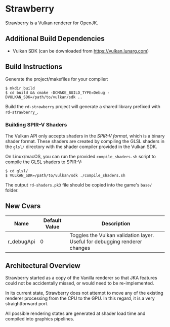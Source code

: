 # Strawberry
Strawberry is a Vulkan renderer for OpenJK.

## Additional Build Dependencies
* Vulkan SDK (can be downloaded from https://vulkan.lunarg.com)

## Build Instructions
Generate the project/makefiles for your compiler:

```
$ mkdir build
$ cd build && cmake -DCMAKE_BUILD_TYPE=Debug -DVULKAN_SDK=/path/to/vulkan/sdk ..
```

Build the `rd-strawberry` project will generate a shared library prefixed
with `rd-strawberry_`.

### Building SPIR-V Shaders
The Vulkan API only accepts shaders in the *SPIR-V format*, which is a binary
shader format. These shaders are created by compiling the GLSL shaders in the
`glsl/` directory with the shader compiler provided in the Vulkan SDK.

On Linux/macOS, you can run the provided `compile_shaders.sh` script to
compile the GLSL shaders to SPIR-V:

```
$ cd glsl/
$ VULKAN_SDK=/path/to/vulkan/sdk ./compile_shaders.sh
```

The output `rd-shaders.pk3` file should be copied into the game's `base/`
folder.

## New Cvars
Name            | Default Value | Description
----------------|---------------|---------------------------------
r_debugApi      | 0             | Toggles the Vulkan validation layer. Useful for debugging renderer changes

## Architectural Overview
Strawberry started as a copy of the Vanilla renderer so that JKA features
could not be accidentally missed, or would need to be re-implemented.

In its current state, Strawberry does not attempt to move any of the existing
renderer processing from the CPU to the GPU. In this regard, it is a very
straightforward port.

All possible rendering states are generated at shader load time and compiled
into graphics pipelines.